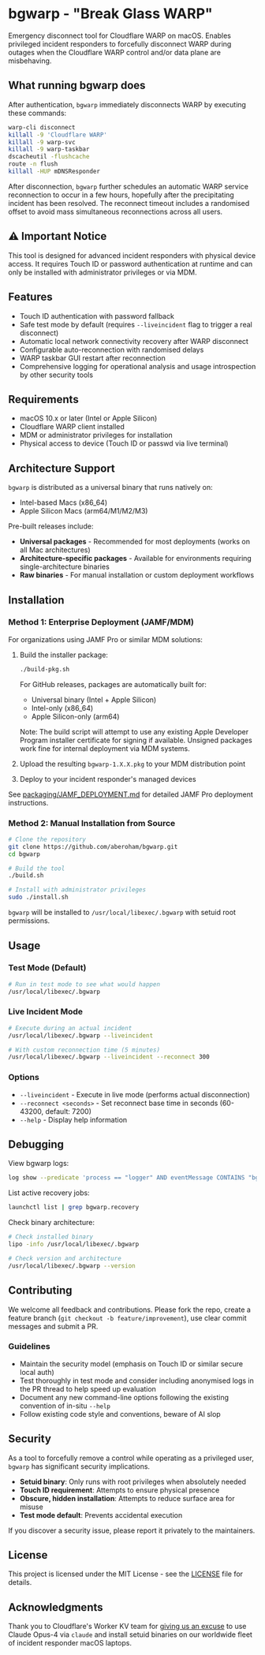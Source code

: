 # bgwarp - "Break Glass WARP"

Emergency disconnect tool for Cloudflare WARP on macOS. Enables privileged incident responders to forcefully disconnect WARP during outages when the Cloudflare WARP control and/or data plane are misbehaving.

## What running bgwarp does

After authentication, `bgwarp` immediately disconnects WARP by executing these commands:

```bash
warp-cli disconnect
killall -9 'Cloudflare WARP'
killall -9 warp-svc
killall -9 warp-taskbar
dscacheutil -flushcache
route -n flush
killall -HUP mDNSResponder
```
After disconnection, `bgwarp` further schedules an automatic WARP service reconnection to occur in a few hours, hopefully after the precipitating incident has been resolved. The reconnect timeout includes a randomised offset to avoid mass simultaneous reconnections across all users.

## ⚠️ Important Notice

This tool is designed for advanced incident responders with physical device access. It requires Touch ID or password authentication at runtime and can only be installed with administrator privileges or via MDM.

## Features

- Touch ID authentication with password fallback
- Safe test mode by default (requires `--liveincident` flag to trigger a real disconnect)
- Automatic local network connectivity recovery after WARP disconnect
- Configurable auto-reconnection with randomised delays
- WARP taskbar GUI restart after reconnection
- Comprehensive logging for operational analysis and usage introspection by other security tools

## Requirements

- macOS 10.x or later (Intel or Apple Silicon)
- Cloudflare WARP client installed
- MDM or administrator privileges for installation
- Physical access to device (Touch ID or passwd via live terminal)

## Architecture Support

`bgwarp` is distributed as a universal binary that runs natively on:
- Intel-based Macs (x86_64)
- Apple Silicon Macs (arm64/M1/M2/M3)

Pre-built releases include:
- **Universal packages** - Recommended for most deployments (works on all Mac architectures)
- **Architecture-specific packages** - Available for environments requiring single-architecture binaries
- **Raw binaries** - For manual installation or custom deployment workflows

## Installation

### Method 1: Enterprise Deployment (JAMF/MDM)

For organizations using JAMF Pro or similar MDM solutions:

1. Build the installer package:
   ```bash
   ./build-pkg.sh
   ```
   
   For GitHub releases, packages are automatically built for:
   - Universal binary (Intel + Apple Silicon)
   - Intel-only (x86_64)
   - Apple Silicon-only (arm64)
   
   Note: The build script will attempt to use any existing Apple Developer Program installer certificate for signing if available. Unsigned packages work fine for internal deployment via MDM systems.

2. Upload the resulting `bgwarp-1.X.X.pkg` to your MDM distribution point

3. Deploy to your incident responder's managed devices 

See [packaging/JAMF_DEPLOYMENT.md](packaging/JAMF_DEPLOYMENT.md) for detailed JAMF Pro deployment instructions.

### Method 2: Manual Installation from Source

```bash
# Clone the repository
git clone https://github.com/aberoham/bgwarp.git
cd bgwarp

# Build the tool
./build.sh

# Install with administrator privileges
sudo ./install.sh
```

`bgwarp` will be installed to `/usr/local/libexec/.bgwarp` with setuid root permissions.

## Usage

### Test Mode (Default)
```bash
# Run in test mode to see what would happen
/usr/local/libexec/.bgwarp
```

### Live Incident Mode
```bash
# Execute during an actual incident
/usr/local/libexec/.bgwarp --liveincident

# With custom reconnection time (5 minutes)
/usr/local/libexec/.bgwarp --liveincident --reconnect 300
```

### Options

- `--liveincident` - Execute in live mode (performs actual disconnection)
- `--reconnect <seconds>` - Set reconnect base time in seconds (60-43200, default: 7200)
- `--help` - Display help information

## Debugging

View bgwarp logs:
```bash
log show --predicate 'process == "logger" AND eventMessage CONTAINS "bgwarp"' --last 1h
```

List active recovery jobs:
```bash
launchctl list | grep bgwarp.recovery
```

Check binary architecture:
```bash
# Check installed binary
lipo -info /usr/local/libexec/.bgwarp

# Check version and architecture
/usr/local/libexec/.bgwarp --version
```

## Contributing

We welcome all feedback and contributions. Please fork the repo, create a feature branch (`git checkout -b feature/improvement`), 
use clear commit messages and submit a PR.

### Guidelines

- Maintain the security model (emphasis on Touch ID or similar secure local auth)
- Test thoroughly in test mode and consider including anonymised logs in the PR thread to help speed up evaluation
- Document any new command-line options following the existing convention of in-situ `--help`
- Follow existing code style and conventions, beware of AI slop

## Security

As a tool to forcefully remove a control while operating as a privileged user, `bgwarp` has significant security implications.

- **Setuid binary**: Only runs with root privileges when absolutely needed
- **Touch ID requirement**: Attempts to ensure physical presence
- **Obscure, hidden installation**: Attempts to reduce surface area for misuse
- **Test mode default**: Prevents accidental execution

If you discover a security issue, please report it privately to the maintainers.

## License

This project is licensed under the MIT License - see the [LICENSE](LICENSE) file for details.

## Acknowledgments

Thank you to Cloudflare's Worker KV team for [giving us an excuse](https://www.cloudflarestatus.com/incidents/25r9t0vz99rp) to use 
Claude Opus-4 via `claude` and install setuid binaries on our worldwide fleet of incident responder macOS laptops.
